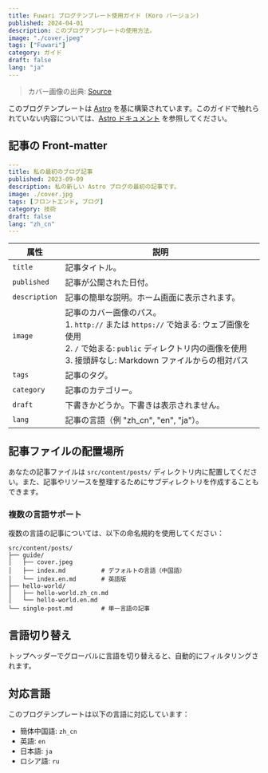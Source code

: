 ```yaml
---
title: Fuwari ブログテンプレート使用ガイド (Koro バージョン)
published: 2024-04-01
description: このブログテンプレートの使用方法。
image: "./cover.jpeg"
tags: ["Fuwari"]
category: ガイド
draft: false
lang: "ja"
---
```


> カバー画像の出典: [Source](https://image.civitai.com/xG1nkqKTMzGDvpLrqFT7WA/208fc754-890d-4adb-9753-2c963332675d/width=2048/01651-1456859105-(colour_1.5),girl,_Blue,yellow,green,cyan,purple,red,pink,_best,8k,UHD,masterpiece,male%20focus,%201boy,gloves,%20ponytail,%20long%20hair,.jpeg)

このブログテンプレートは [Astro](https://astro.build/) を基に構築されています。このガイドで触れられていない内容については、[Astro ドキュメント](https://docs.astro.build/) を参照してください。

## 記事の Front-matter

```yaml
---
title: 私の最初のブログ記事
published: 2023-09-09
description: 私の新しい Astro ブログの最初の記事です。
image: ./cover.jpg
tags: [フロントエンド, ブログ]
category: 技術
draft: false
lang: "zh_cn"
---
```

| 属性          | 説明                                                                                                                                                                                                 |
|---------------|------------------------------------------------------------------------------------------------------------------------------------------------------------------------------------------------------|
| `title`       | 記事タイトル。                                                                                                                                                                                      |
| `published`   | 記事が公開された日付。                                                                                                                                                                            |
| `description` | 記事の簡単な説明。ホーム画面に表示されます。                                                                                                                                                                   |
| `image`       | 記事のカバー画像のパス。<br/>1. `http://` または `https://` で始まる: ウェブ画像を使用<br/>2. `/` で始まる: `public` ディレクトリ内の画像を使用<br/>3. 接頭辞なし: Markdown ファイルからの相対パス |
| `tags`        | 記事のタグ。                                                                                                                                                                                       |
| `category`    | 記事のカテゴリー。                                                                                                                                                                                   |
| `draft`        | 下書きかどうか。下書きは表示されません。                                                                                                                                                                    |
| `lang`        | 記事の言語（例 "zh_cn", "en", "ja"）。                                                                                                                                                    |

## 記事ファイルの配置場所

あなたの記事ファイルは `src/content/posts/` ディレクトリ内に配置してください。また、記事やリソースを整理するためにサブディレクトリを作成することもできます。

### 複数の言語サポート

複数の言語の記事については、以下の命名規約を使用してください：

```
src/content/posts/
├── guide/
│   ├── cover.jpeg
│   ├── index.md          # デフォルトの言語（中国語）
│   └── index.en.md       # 英語版
├── hello-world/
│   ├── hello-world.zh_cn.md
│   └── hello-world.en.md
└── single-post.md        # 単一言語の記事
```

## 言語切り替え

トップヘッダーでグローバルに言語を切り替えると、自動的にフィルタリングされます。

## 対応言語

このブログテンプレートは以下の言語に対応しています：

- 簡体中国語: `zh_cn`
- 英語: `en`
- 日本語: `ja`
- ロシア語: `ru`

